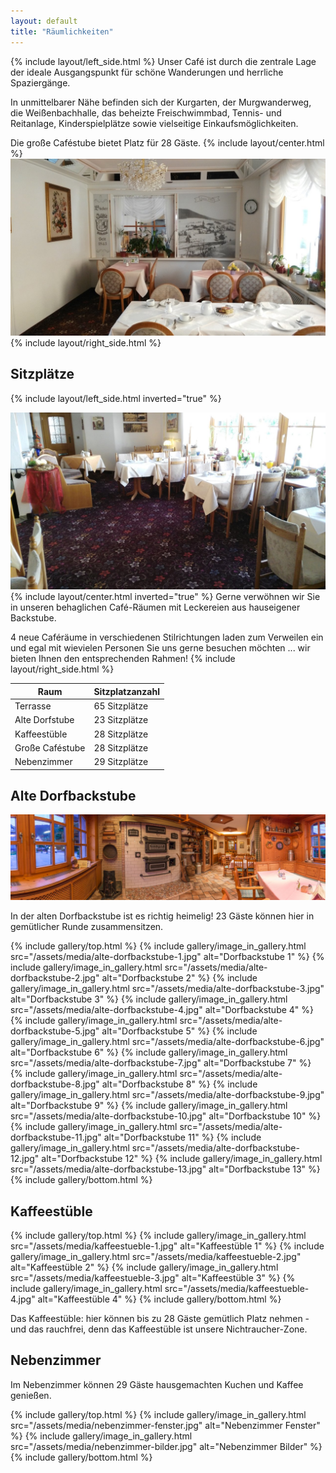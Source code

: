 ```yaml
---
layout: default
title: "Räumlichkeiten"
---
```


{% include layout/left_side.html %}
Unser Café ist durch die zentrale Lage der ideale Ausgangspunkt für schöne Wanderungen und herrliche Spaziergänge.

In unmittelbarer Nähe befinden sich der Kurgarten, der Murgwanderweg, die Weißenbachhalle, das beheizte Freischwimmbad, Tennis- und Reitanlage, Kinderspielplätze sowie vielseitige Einkaufsmöglichkeiten.

Die große Caféstube bietet Platz für 28 Gäste.
{% include layout/center.html %}
![Banner](/assets/media/cafe-rauemlichkeiten-banner.jpg)
{% include layout/right_side.html %}

## Sitzplätze

{% include layout/left_side.html inverted="true" %}

![Sitzplaetze](/assets/media/sitzplaetze.jpg)
{% include layout/center.html inverted="true" %}
Gerne verwöhnen wir Sie in unseren behaglichen Café-Räumen mit Leckereien aus hauseigener Backstube.

4 neue Caféräume in verschiedenen Stilrichtungen laden zum Verweilen ein und egal mit wievielen Personen Sie uns gerne besuchen möchten ... wir bieten Ihnen den entsprechenden Rahmen!
{% include layout/right_side.html %}

| Raum            | Sitzplatzanzahl |
| --------------- | --------------- |
| Terrasse        | 65 Sitzplätze   |
| Alte Dorfstube  | 23 Sitzplätze   |
| Kaffeestüble    | 28 Sitzplätze   |
| Große Caféstube | 28 Sitzplätze   |
| Nebenzimmer     | 29 Sitzplätze   |

## Alte Dorfbackstube

![Alte Dorfbackstube Banner](/assets/media/alte-dorfbackstube-banner.jpg)

In der alten Dorfbackstube ist es richtig heimelig! 23 Gäste können hier in gemütlicher Runde zusammensitzen.

{% include gallery/top.html %}
{% include gallery/image_in_gallery.html                                     src="/assets/media/alte-dorfbackstube-1.jpg"
    alt="Dorfbackstube 1"
%}
{% include gallery/image_in_gallery.html                                     src="/assets/media/alte-dorfbackstube-2.jpg"
    alt="Dorfbackstube 2"
%}
{% include gallery/image_in_gallery.html                                     src="/assets/media/alte-dorfbackstube-3.jpg"
    alt="Dorfbackstube 3"
%}
{% include gallery/image_in_gallery.html                                     src="/assets/media/alte-dorfbackstube-4.jpg"
    alt="Dorfbackstube 4"
%}
{% include gallery/image_in_gallery.html                                     src="/assets/media/alte-dorfbackstube-5.jpg"
    alt="Dorfbackstube 5"
%}
{% include gallery/image_in_gallery.html                                     src="/assets/media/alte-dorfbackstube-6.jpg"
    alt="Dorfbackstube 6"
%}
{% include gallery/image_in_gallery.html                                     src="/assets/media/alte-dorfbackstube-7.jpg"
    alt="Dorfbackstube 7"
%}
{% include gallery/image_in_gallery.html                                     src="/assets/media/alte-dorfbackstube-8.jpg"
    alt="Dorfbackstube 8"
%}
{% include gallery/image_in_gallery.html                                     src="/assets/media/alte-dorfbackstube-9.jpg"
    alt="Dorfbackstube 9"
%}
{% include gallery/image_in_gallery.html                                     src="/assets/media/alte-dorfbackstube-10.jpg"
    alt="Dorfbackstube 10"
%}{% include gallery/image_in_gallery.html                                     src="/assets/media/alte-dorfbackstube-11.jpg"
    alt="Dorfbackstube 11"
%}
{% include gallery/image_in_gallery.html                                     src="/assets/media/alte-dorfbackstube-12.jpg"
    alt="Dorfbackstube 12"
%}
{% include gallery/image_in_gallery.html                                     src="/assets/media/alte-dorfbackstube-13.jpg"
    alt="Dorfbackstube 13"
%}
{% include gallery/bottom.html %}

## Kaffeestüble

{% include gallery/top.html %}
{% include gallery/image_in_gallery.html                                     src="/assets/media/kaffeestueble-1.jpg"
    alt="Kaffeestüble 1"
%}
{% include gallery/image_in_gallery.html                                     src="/assets/media/kaffeestueble-2.jpg"
    alt="Kaffeestüble 2"
%}
{% include gallery/image_in_gallery.html                                     src="/assets/media/kaffeestueble-3.jpg"
    alt="Kaffeestüble 3"
%}
{% include gallery/image_in_gallery.html                                     src="/assets/media/kaffeestueble-4.jpg"
    alt="Kaffeestüble 4"
%}
{% include gallery/bottom.html %}

Das Kaffeestüble: hier können bis zu 28 Gäste gemütlich Platz nehmen - und das rauchfrei, denn das Kaffeestüble ist unsere Nichtraucher-Zone.

## Nebenzimmer

Im Nebenzimmer können 29 Gäste hausgemachten Kuchen und Kaffee genießen.

{% include gallery/top.html %}
{% include gallery/image_in_gallery.html                                     src="/assets/media/nebenzimmer-fenster.jpg"
    alt="Nebenzimmer Fenster"
%}
{% include gallery/image_in_gallery.html                                     src="/assets/media/nebenzimmer-bilder.jpg"
    alt="Nebenzimmer Bilder"
%}
{% include gallery/bottom.html %}
